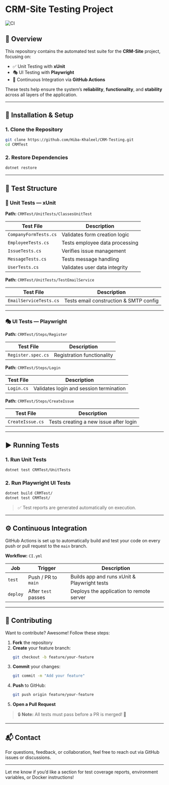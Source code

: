 # CRM-Site Testing Project

![CI](https://github.com/Hiba-Khaleel/CRM-Testing/actions/workflows/CI.yml/badge.svg)

## 📌 Overview

This repository contains the automated test suite for the **CRM-Site** project, focusing on:

- ✅ Unit Testing with **xUnit**
- 🎭 UI Testing with **Playwright**
- 🔁 Continuous Integration via **GitHub Actions**

These tests help ensure the system’s **reliability**, **functionality**, and **stability** across all layers of the application.

---

## 🚀 Installation & Setup

### 1. Clone the Repository

```bash
git clone https://github.com/Hiba-Khaleel/CRM-Testing.git
cd CRMTest
```

### 2. Restore Dependencies

```bash
dotnet restore
```

---

## 📁 Test Structure

### 🧪 Unit Tests — xUnit

**Path:** `CRMTest/UnitTests/ClassesUnitTest`

| Test File            | Description                        |
|----------------------|------------------------------------|
| `CompanyFormTests.cs` | Validates form creation logic      |
| `EmployeeTests.cs`    | Tests employee data processing     |
| `IssueTests.cs`       | Verifies issue management          |
| `MessageTests.cs`     | Tests message handling             |
| `UserTests.cs`        | Validates user data integrity      |

**Path:** `CRMTest/UnitTests/TestEmailService`

| Test File              | Description                          |
|------------------------|--------------------------------------|
| `EmailServiceTests.cs` | Tests email construction & SMTP config |

---

### 🎭 UI Tests — Playwright

**Path:** `CRMTest/Steps/Register`

| Test File           | Description                |
|---------------------|----------------------------|
| `Register.spec.cs`  | Registration functionality |

**Path:** `CRMTest/Steps/Login`

| Test File  | Description                                 |
|------------|---------------------------------------------|
| `Login.cs` | Validates login and session termination     |

**Path:** `CRMTest/Steps/CreateIssue`

| Test File        | Description                          |
|------------------|--------------------------------------|
| `CreateIssue.cs` | Tests creating a new issue after login |

---

## ▶️ Running Tests

### 1. Run Unit Tests

```bash
dotnet test CRMTest/UnitTests
```

### 2. Run Playwright UI Tests

```bash
dotnet build CRMTest/
dotnet test CRMTest/
```

> ✅ Test reports are generated automatically on execution.

---

## ⚙️ Continuous Integration

GitHub Actions is set up to automatically build and test your code on every push or pull request to the `main` branch.

**Workflow:** `CI.yml`

| Job        | Trigger             | Description                           |
|------------|----------------------|---------------------------------------|
| `test`     | Push / PR to `main`  | Builds app and runs xUnit & Playwright tests |
| `deploy`   | After `test` passes  | Deploys the application to remote server |

---

## 🤝 Contributing

Want to contribute? Awesome! Follow these steps:

1. **Fork** the repository  
2. **Create** your feature branch:  
   ```bash
   git checkout -b feature/your-feature
   ```
3. **Commit** your changes:  
   ```bash
   git commit -m "Add your feature"
   ```
4. **Push** to GitHub:  
   ```bash
   git push origin feature/your-feature
   ```
5. **Open a Pull Request**

> 🔒 **Note:** All tests must pass before a PR is merged! 🚀

---

## 📬 Contact

For questions, feedback, or collaboration, feel free to reach out via GitHub issues or discussions.

---

Let me know if you’d like a section for test coverage reports, environment variables, or Docker instructions!
